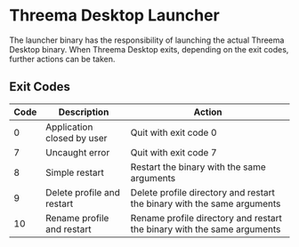 # Threema Desktop Launcher

The launcher binary has the responsibility of launching the actual Threema Desktop binary. When
Threema Desktop exits, depending on the exit codes, further actions can be taken.

## Exit Codes

| Code | Description                | Action                                                                  |
| ---- | -------------------------- | ----------------------------------------------------------------------- |
| 0    | Application closed by user | Quit with exit code 0                                                   |
| 7    | Uncaught error             | Quit with exit code 7                                                   |
| 8    | Simple restart             | Restart the binary with the same arguments                              |
| 9    | Delete profile and restart | Delete profile directory and restart the binary with the same arguments |
| 10   | Rename profile and restart | Rename profile directory and restart the binary with the same arguments |
